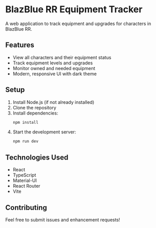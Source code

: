 # BlazBlue RR Equipment Tracker

A web application to track equipment and upgrades for characters in BlazBlue RR.

## Features

- View all characters and their equipment status
- Track equipment levels and upgrades
- Monitor owned and needed equipment
- Modern, responsive UI with dark theme

## Setup

1. Install Node.js (if not already installed)
2. Clone the repository
3. Install dependencies:
   ```bash
   npm install
   ```
4. Start the development server:
   ```bash
   npm run dev
   ```

## Technologies Used

- React
- TypeScript
- Material-UI
- React Router
- Vite

## Contributing

Feel free to submit issues and enhancement requests!
